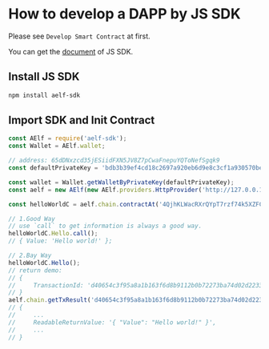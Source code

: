 # How to develop a DAPP by JS SDK

Please see `Develop Smart Contract` at first.

You can get the [document](https://github.com/AElfProject/aelf-sdk.js) of JS SDK.

## Install JS SDK

```bash
npm install aelf-sdk
```

## Import SDK and Init Contract

```js
const AElf = require('aelf-sdk');
const Wallet = AElf.wallet;

// address: 65dDNxzcd35jESiidFXN5JV8Z7pCwaFnepuYQToNefSgqk9
const defaultPrivateKey = 'bdb3b39ef4cd18c2697a920eb6d9e8c3cf1a930570beb37d04fb52400092c42b';

const wallet = Wallet.getWalletByPrivateKey(defaultPrivateKey);
const aelf = new AElf(new AElf.providers.HttpProvider('http://127.0.0.1:1728/chain'));

const helloWorldC = aelf.chain.contractAt('4QjhKLWacRXrQYpT7rzf74k5XZFCx8yF3X7FXbzKD4wwEo6', wallet);

// 1.Good Way
// use `call` to get information is always a good way.
helloWorldC.Hello.call();
// { Value: 'Hello world!' };

// 2.Bay Way
helloWorldC.Hello();
// return demo:
// {
//     TransactionId: 'd40654c3f95a8a1b163f6d8b9112b0b72273ba74d02d2233b0c869db3847e35a'
// }
aelf.chain.getTxResult('d40654c3f95a8a1b163f6d8b9112b0b72273ba74d02d2233b0c869db3847e35a');
// {
//     ...
//     ReadableReturnValue: '{ "Value": "Hello world!" }',
//     ...
// }
```